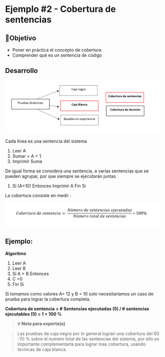 # Ejemplo #2 - Cobertura de sentencias

## 🎯Objetivo

* Poner en práctica el concepto de cobertura
* Comprender qué es un sentencia de código

## Desarrollo

<img src="https://github.com/beduExpert/SW-Testing-Fundamentals-2021/blob/main/Sesion-05/Ejemplo-02/assets/pruebas_dinamicas.png">

Cada línea es una sentencia del sistema

<ol>

<li> Leer A </li>

<li>Sumar = A + 1 </li>
	
<li> Imprimir Suma  </li>

</ol>

De igual forma se considera una sentencia, a varias sentencias que se pueden agrupar, por que siempre se ejecutarán juntas.

1) Si (A>10) Entonces
	Imprimir A
   Fin Si
   
La cobertura consiste en medir :

<img src="https://github.com/beduExpert/SW-Testing-Fundamentals-2021/blob/main/Sesion-05/Ejemplo-02/assets/cobertura_sentencias.png">

## Ejemplo:

<b>Algoritmo</b>

1) Leer A
2) Leer B
3) Si A > B Entonces
4)    C =0
5) Fin Si 

Si tomamos como valores A= 12 y B = 10 solo necesitaríamos un caso de prueba para lograr la cobertura completa.

<b>Cobertura de sentencia = # Sentencias ejecutadas (5) / # sentencias ejecutables (5) = 1 = 100 % </b>

>**💡 Nota para experto(a)**

> Las pruebas de caja negra por lo general logran una cobertura del 60 -70 % sobre el numero total de las sentencias del sistema, por ello es importante complementarla para lograr mas cobertura, usando tecnicas de caja blanca.

